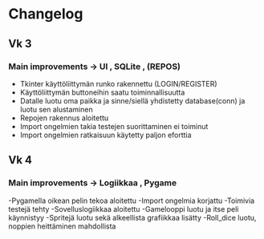 # Changelog

## Vk 3

### Main improvements -> UI , SQLite , (REPOS)

- Tkinter käyttöliittymän runko rakennettu (LOGIN/REGISTER)
- Käyttöliittymän buttoneihin saatu toiminnallisuutta
- Datalle luotu oma paikka ja sinne/siellä yhdistetty database(conn) ja luotu sen alustaminen
- Repojen rakennus aloitettu
- Import ongelmien takia testejen suorittaminen ei toiminut 
- Import ongelmien ratkaisuun käytetty paljon eforttia

## Vk 4

### Main improvements -> Logiikkaa , Pygame 

-Pygamella oikean pelin tekoa aloitettu
-Import ongelmia korjattu
-Toimivia testejä tehty
-Sovelluslogiikkaa aloitettu
-Gamelooppi luotu ja itse peli käynnistyy
-Spritejä luotu sekä alkeellista grafiikkaa lisätty
-Roll_dice luotu, noppien heittäminen mahdollista
